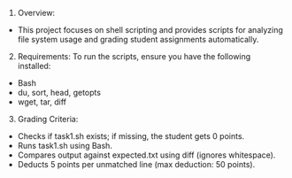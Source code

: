 1) Overview:
- This project focuses on shell scripting and provides scripts for analyzing file system usage and grading student assignments automatically.
2) Requirements:
To run the scripts, ensure you have the following installed:
- Bash
- du, sort, head, getopts
- wget, tar, diff
3) Grading Criteria:
- Checks if task1.sh exists; if missing, the student gets 0 points.
- Runs task1.sh using Bash.
- Compares output against expected.txt using diff (ignores whitespace).
- Deducts 5 points per unmatched line (max deduction: 50 points).
